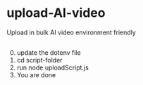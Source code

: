 # upload-AI-video
Upload in bulk AI video environment friendly

## 
0. update the dotenv file
1. cd script-folder
2. run node uploadScript.js
3. You are done